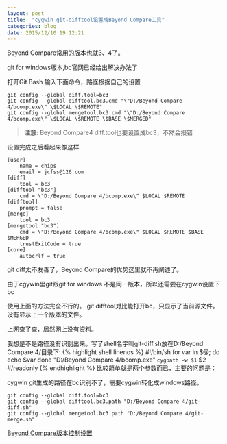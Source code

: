 ```yaml
---
layout: post
title:  "cygwin git-difftool设置成Beyond Compare工具"
categories: blog
date: 2015/12/10 19:12:21
---
```

Beyond Compare常用的版本也就3、4了。

git for windows版本,bc官网已经给出解决办法了

打开Git Bash 输入下面命令，路径根据自己的设置

	git config --global diff.tool=bc3
	git config --global difftool.bc3.cmd "\"D:/Beyond Compare 4/bcomp.exe\" \$LOCAL \$REMOTE"
	git config --global mergetool.bc3.cmd "\"D:/Beyond Compare 4/bcomp.exe\" \$LOCAL \$REMOTE \$BASE \$MERGED"

>**注意:** Beyond Compare4 diff.tool也要设置成bc3，不然会报错

设置完成之后看起来像这样

	[user]
	    name = chips
	    email = jcfss@126.com
	[diff]
	    tool = bc3
	[difftool "bc3"]
	    cmd = \"D:/Beyond Compare 4/bcomp.exe\" $LOCAL $REMOTE
	[difftool]
	    prompt = false
	[merge]
	    tool = bc3
	[mergetool "bc3"]
	    cmd = \"D:/Beyond Compare 4/bcomp.exe\" $LOCAL $REMOTE $BASE $MERGED
	    trustExitCode = true
	[core]
	    autocrlf = true

git diff太不友善了，Beyond Compare的优势这里就不再阐述了。

由于cgywin里git跟git for windows 不是同一版本，所以还需要在cygwin设置下bc

使用上面的方法完全不行的。
git difftool对比能打开bc，只显示了当前源文件。
没有显示上一个版本的文件。

上网查了查，居然网上没有资料。

我想是不是路径没有识别出来。写了shell名字叫git-diff.sh放在D:/Beyond Compare 4/目录下:
{% highlight shell linenos %}
#!/bin/sh
for var in $@; do
	echo $var
done
"D:/Beyond Compare 4/bcomp.exe" `cygpath -w $1` $2 #/readonly
{% endhighlight %}
比较简单就是两个参数而已，主要的问题是：

cygwin git生成的路径在bc识别不了，需要cygwin转化成windows路径。

	git config --global diff.tool=bc3
	git config --global difftool.bc3.path "D:/Beyond Compare 4/git-diff.sh"
	git config --global mergetool.bc3.path "D:/Beyond Compare 4/git-merge.sh"




[Beyond Compare版本控制设置](http://www.scootersoftware.com/support.php?zz=kb_vcs#gitwindows)

<!-- [欢迎界面]({% post_url 2015-12-10-welcome-to-first %}) -->